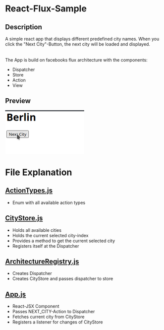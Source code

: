 # React-Flux-Sample

## Description

A simple react app that displays different predefined city names.
When you click the "Next City"-Button, the next city will be loaded and displayed.  
<br><br>
The App is build on facebooks flux architecture with the components:
* Dispatcher
* Store
* Action 
* View 

## Preview
![](documentation/preview.gif)

# File Explanation

## [ActionTypes.js](flux-sample/src/architecture/ActionTypes.js)

* Enum with all available action types

## [CityStore.js](flux-sample/src/architecture/CityStore.js)

* Holds all available cities
* Holds the current selected city-index
* Provides a method to get the current selected city
* Registers itself at the Dispatcher 

## [ArchitectureRegistry.js](flux-sample/src/architecture/ArchitectureRegistry.js)

* Creates Dispatcher
* Creates CityStore and passes dispatcher to store

## [App.js](flux-sample/src/App.js)

* React-JSX Component
* Passes NEXT_CITY-Action to Dispatcher
* Fetches current city from CityStore
* Registers a listener for changes of CityStore